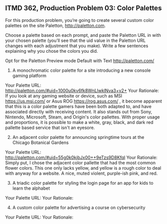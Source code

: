 ## ITMD 362, Production Problem 03: Color Palettes

For this production problem, you’re going to create several custom color palettes on the site
Paletton, http://paletton.com.

Choose a palette based on each prompt, and paste the Paletton URL in with your chosen palette
(you’ll see that the uid value in the Paletton URL changes with each adjustment that you make).
Write a few sentences explaining why you chose the colors you did.

Opt for the Paletton Preview mode Default with Text http://paletton.com/

1. A monochromatic color palette for a site introducing a new console gaming platform

Your Palette URL: http://paletton.com/#uid=1000u0kv6fk8WnLlwklNva3+v2+
Your Rationale: If you look at any gaming website or device, such as MSI https://us.msi.com/ 
or Asus ROG https://rog.asus.com/ , it become apparent that this is a color palette gamers
have been both adapted to, and have associated directly with receiving content. It also stands
out from Sony, Nintendo, Microsoft, Steam, and Origin's color pallettes. With proper usage
and proportions, it is possible to make a white, gray, black, and dark red pallette based
service that isn't an eyesore.

2. An adjacent color palette for announcing springtime tours at the Chicago Botanical Gardens

Your Palette URL: http://paletton.com/#uid=55g0k0kjbJx00++9eTzs9D8Kfql
Your Rationale: Simply put, I chose the adjacent color pallette that had the most common flower
colors. This one only lacks yellow, and yellow is a rough color to deal with anyway for a
website. A nice, muted violent, purple-ish pink, and red.

3. A triadic color palette for styling the login page for an app for kids to learn the alphabet

Your Palette URL:
Your Rationale:

4. A custom color palette for advertising a course on cybersecurity

Your Palette URL:
Your Rationale:
